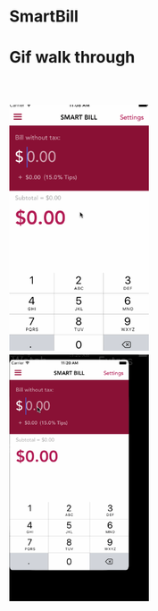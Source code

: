 # SmartBill

<h1>
Gif walk through
<h1>

<div>
<p style="display: inline-block" align="left">
  <img src="https://github.com/kesongxie/SmartBill/blob/master/SmartBill/Gif/Part-one.gif" width="250"/>
  <img src=" https://github.com/kesongxie/SmartBill/blob/master/SmartBill/Gif/Part-two.gif" width="250"/>
</p>

</div>

